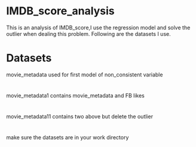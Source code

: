 # IMDB_score_analysis
This is an analysis of IMDB_score,I use the regression model and solve the outlier when dealing this problem. Following are the datasets I use.
# Datasets
movie_metadata used for first model of non_consistent variable
#
movie_metadata1 contains movie_metadata and FB likes
#
movie_metadata11 contains two above but delete the outlier
#
make sure the datasets are in your work directory
